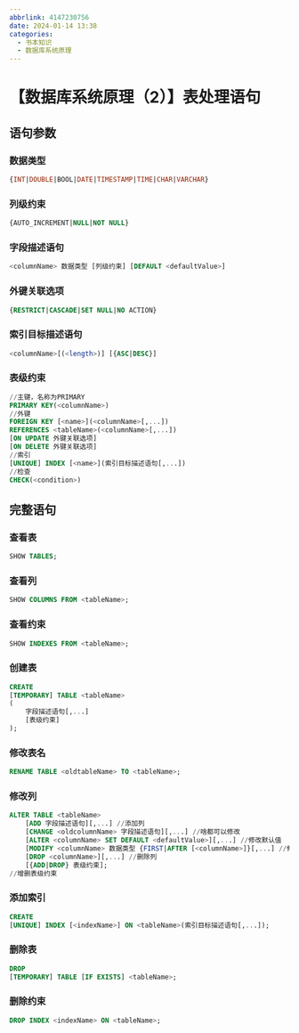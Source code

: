 ```yaml
---
abbrlink: 4147230756
date: 2024-01-14 13:38
categories:
  - 书本知识
  - 数据库系统原理
---
```


# 【数据库系统原理（2）】表处理语句

## 语句参数

### 数据类型

```sql
{INT|DOUBLE|BOOL|DATE|TIMESTAMP|TIME|CHAR|VARCHAR}
```

### 列级约束

```sql
{AUTO_INCREMENT|NULL|NOT NULL}
```

### 字段描述语句

```sql
<columnName> 数据类型 [列级约束] [DEFAULT <defaultValue>]
```

### 外键关联选项

```sql
{RESTRICT|CASCADE|SET NULL|NO ACTION}
```

### 索引目标描述语句

```sql
<columnName>[(<length>)] [{ASC|DESC}]
```

### 表级约束

```sql
//主键，名称为PRIMARY
PRIMARY KEY(<columnName>)
//外键
FOREIGN KEY [<name>](<columnName>[,...])
REFERENCES <tableName>(<columnName>[,...])
[ON UPDATE 外键关联选项]
[ON DELETE 外键关联选项]
//索引
[UNIQUE] INDEX [<name>](索引目标描述语句[,...])
//检查
CHECK(<condition>)
```

## 完整语句

### 查看表

```sql
SHOW TABLES;
```

### 查看列

```sql
SHOW COLUMNS FROM <tableName>;
```

### 查看约束

```sql
SHOW INDEXES FROM <tableName>;
```

### 创建表

```sql
CREATE
[TEMPORARY] TABLE <tableName>
(
    字段描述语句[,...]
    [表级约束]
);
```

### 修改表名

```sql
RENAME TABLE <oldtableName> TO <tableName>;
```

### 修改列

```sql
ALTER TABLE <tableName>
    [ADD 字段描述语句][,...] //添加列
    [CHANGE <oldcolumnName> 字段描述语句][,...] //啥都可以修改
    [ALTER <columnName> SET DEFAULT <defaultValue>][,...] //修改默认值
    [MODIFY <columnName> 数据类型 {FIRST|AFTER [<columnName>]}[,...] //修改数据类型和位置
    [DROP <columnName>][,...] //删除列
    [{ADD|DROP} 表级约束];
//增删表级约束
```

### 添加索引

```sql
CREATE
[UNIQUE] INDEX [<indexName>] ON <tableName>(索引目标描述语句[,...]);
```

### 删除表

```sql
DROP
[TEMPORARY] TABLE [IF EXISTS] <tableName>;
```

### 删除约束

```sql
DROP INDEX <indexName> ON <tableName>;
```
